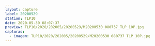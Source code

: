 ```yaml
---
layout: capture
label: 20200529
station: TLP10
date: 2020-05-30 08:07:37
preview: TLP10/2020/202005/20200529/M20200530_080737_TLP_10P.jpg
capturas:
  - imagem: TLP10/2020/202005/20200529/M20200530_080737_TLP_10P.jpg
---
```

